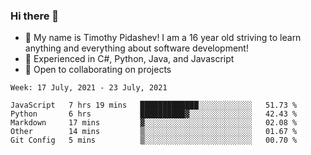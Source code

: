 ### Hi there 👋
- :adult: My name is Timothy Pidashev! I am a 16 year old striving to learn anything and everything about software development!
- :evergreen_tree: Experienced in C#, Python, Java, and Javascript
- 👯 Open to collaborating on projects

<!--START_SECTION:waka-->
```text
Week: 17 July, 2021 - 23 July, 2021

JavaScript   7 hrs 19 mins   █████████████░░░░░░░░░░░░   51.73 % 
Python       6 hrs           ██████████▓░░░░░░░░░░░░░░   42.43 % 
Markdown     17 mins         ▓░░░░░░░░░░░░░░░░░░░░░░░░   02.08 % 
Other        14 mins         ▒░░░░░░░░░░░░░░░░░░░░░░░░   01.67 % 
Git Config   5 mins          ▒░░░░░░░░░░░░░░░░░░░░░░░░   00.70 % 
```
<!--END_SECTION:waka-->
